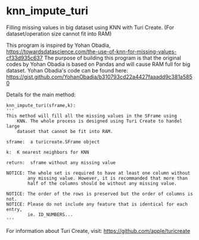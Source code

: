 # knn_impute_turi
Filling missing values in big dataset using KNN with Turi Create. (For dataset/operation size cannot fit into RAM)

This program is inspired by Yohan Obadia, https://towardsdatascience.com/the-use-of-knn-for-missing-values-cf33d935c637
The purpose of building this program is that the original codes by Yohan Obadia is based on Pandas and will cause RAM full for big dataset. Yohan Obadia's code can be found here: https://gist.github.com/YohanObadia/b310793cd22a4427faaadd9c381a5850

Details for the main method:

    knn_impute_turi(sframe,k):
    '''
    This method will fill all the missing values in the SFrame using 
        KNN. The whole process is designed using Turi Create to handel large
        dataset that cannot be fit into RAM.
    
    sframe:  a turicreate.SFrame object
    
    k:  K nearest neighbors for KNN
    
    return:  sframe without any missing value
    
    NOTICE: The whole set is required to have at least one column without
            any missing value. However, it is recommanded that more than 
            half of the columns should be without any missing value.
            
    NOTICE: The order of the rows is preserved but the order of columns is not.
    NOTICE: Please do not include any feature that is identical for each entry,
            ie. ID_NUMBERS...
    '''
            
For information about Turi Create, visit: https://github.com/apple/turicreate
